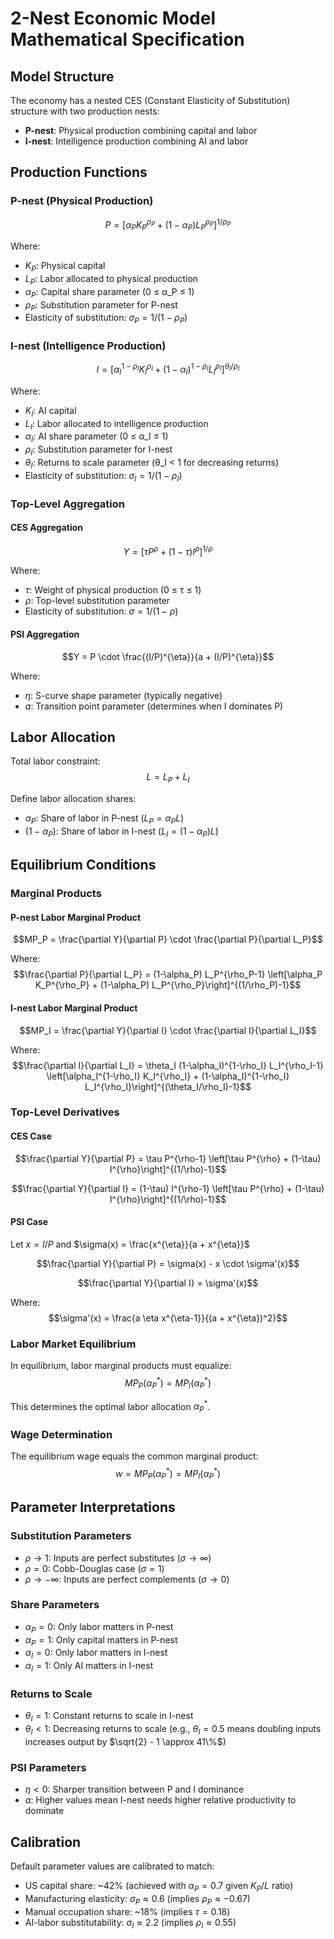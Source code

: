# 2-Nest Economic Model Mathematical Specification

## Model Structure

The economy has a nested CES (Constant Elasticity of Substitution) structure with two production nests:
- **P-nest**: Physical production combining capital and labor
- **I-nest**: Intelligence production combining AI and labor

## Production Functions

### P-nest (Physical Production)
$$P = \left[\alpha_P K_P^{\rho_P} + (1-\alpha_P) L_P^{\rho_P}\right]^{1/\rho_P}$$

Where:
- $K_P$: Physical capital
- $L_P$: Labor allocated to physical production
- $\alpha_P$: Capital share parameter (0 ≤ α_P ≤ 1)
- $\rho_P$: Substitution parameter for P-nest
- Elasticity of substitution: $\sigma_P = 1/(1-\rho_P)$

### I-nest (Intelligence Production)
$$I = \left[\alpha_I^{1-\rho_I} K_I^{\rho_I} + (1-\alpha_I)^{1-\rho_I} L_I^{\rho_I}\right]^{\theta_I/\rho_I}$$

Where:
- $K_I$: AI capital
- $L_I$: Labor allocated to intelligence production
- $\alpha_I$: AI share parameter (0 ≤ α_I ≤ 1)
- $\rho_I$: Substitution parameter for I-nest
- $\theta_I$: Returns to scale parameter (θ_I < 1 for decreasing returns)
- Elasticity of substitution: $\sigma_I = 1/(1-\rho_I)$

### Top-Level Aggregation

#### CES Aggregation
$$Y = \left[\tau P^{\rho} + (1-\tau) I^{\rho}\right]^{1/\rho}$$

Where:
- $\tau$: Weight of physical production (0 ≤ τ ≤ 1)
- $\rho$: Top-level substitution parameter
- Elasticity of substitution: $\sigma = 1/(1-\rho)$

#### PSI Aggregation
$$Y = P \cdot \frac{(I/P)^{\eta}}{a + (I/P)^{\eta}}$$

Where:
- $\eta$: S-curve shape parameter (typically negative)
- $a$: Transition point parameter (determines when I dominates P)

## Labor Allocation

Total labor constraint:
$$L = L_P + L_I$$

Define labor allocation shares:
- $\alpha_P$: Share of labor in P-nest ($L_P = \alpha_P L$)
- $(1-\alpha_P)$: Share of labor in I-nest ($L_I = (1-\alpha_P) L$)

## Equilibrium Conditions

### Marginal Products

#### P-nest Labor Marginal Product
$$MP_P = \frac{\partial Y}{\partial P} \cdot \frac{\partial P}{\partial L_P}$$

Where:
$$\frac{\partial P}{\partial L_P} = (1-\alpha_P) L_P^{\rho_P-1} \left[\alpha_P K_P^{\rho_P} + (1-\alpha_P) L_P^{\rho_P}\right]^{(1/\rho_P)-1}$$

#### I-nest Labor Marginal Product
$$MP_I = \frac{\partial Y}{\partial I} \cdot \frac{\partial I}{\partial L_I}$$

Where:
$$\frac{\partial I}{\partial L_I} = \theta_I (1-\alpha_I)^{1-\rho_I} L_I^{\rho_I-1} \left[\alpha_I^{1-\rho_I} K_I^{\rho_I} + (1-\alpha_I)^{1-\rho_I} L_I^{\rho_I}\right]^{(\theta_I/\rho_I)-1}$$

### Top-Level Derivatives

#### CES Case
$$\frac{\partial Y}{\partial P} = \tau P^{\rho-1} \left[\tau P^{\rho} + (1-\tau) I^{\rho}\right]^{(1/\rho)-1}$$

$$\frac{\partial Y}{\partial I} = (1-\tau) I^{\rho-1} \left[\tau P^{\rho} + (1-\tau) I^{\rho}\right]^{(1/\rho)-1}$$

#### PSI Case
Let $x = I/P$ and $\sigma(x) = \frac{x^{\eta}}{a + x^{\eta}}$

$$\frac{\partial Y}{\partial P} = \sigma(x) - x \cdot \sigma'(x)$$

$$\frac{\partial Y}{\partial I} = \sigma'(x)$$

Where:
$$\sigma'(x) = \frac{a \eta x^{\eta-1}}{(a + x^{\eta})^2}$$

### Labor Market Equilibrium

In equilibrium, labor marginal products must equalize:
$$MP_P(\alpha_P^*) = MP_I(\alpha_P^*)$$

This determines the optimal labor allocation $\alpha_P^*$.

### Wage Determination

The equilibrium wage equals the common marginal product:
$$w = MP_P(\alpha_P^*) = MP_I(\alpha_P^*)$$

## Parameter Interpretations

### Substitution Parameters
- $\rho \to 1$: Inputs are perfect substitutes ($\sigma \to \infty$)
- $\rho = 0$: Cobb-Douglas case ($\sigma = 1$)
- $\rho \to -\infty$: Inputs are perfect complements ($\sigma \to 0$)

### Share Parameters
- $\alpha_P = 0$: Only labor matters in P-nest
- $\alpha_P = 1$: Only capital matters in P-nest
- $\alpha_I = 0$: Only labor matters in I-nest
- $\alpha_I = 1$: Only AI matters in I-nest

### Returns to Scale
- $\theta_I = 1$: Constant returns to scale in I-nest
- $\theta_I < 1$: Decreasing returns to scale (e.g., $\theta_I = 0.5$ means doubling inputs increases output by $\sqrt{2} - 1 \approx 41\%$)

### PSI Parameters
- $\eta < 0$: Sharper transition between P and I dominance
- $a$: Higher values mean I-nest needs higher relative productivity to dominate

## Calibration

Default parameter values are calibrated to match:
- US capital share: ~42% (achieved with $\alpha_P = 0.7$ given $K_P/L$ ratio)
- Manufacturing elasticity: $\sigma_P \approx 0.6$ (implies $\rho_P \approx -0.67$)
- Manual occupation share: ~18% (implies $\tau = 0.18$)
- AI-labor substitutability: $\sigma_I \approx 2.2$ (implies $\rho_I \approx 0.55$)
